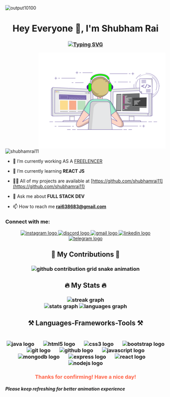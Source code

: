 ![output10100](https://github.com/SaadARazzaq/SaadARazzaq/assets/123338307/b0d1effd-a9fb-4c3c-a2a8-69c3c383e0e7)

<h1 align="center">Hey Everyone 👋, I'm Shubham Rai</h1>

<h3 align="center"><a href="https://git.io/typing-svg"><img src="https://readme-typing-svg.herokuapp.com?font=Protest+Riot&weight=500&size=17&duration=5001&pause=1000&color=39F73D&multiline=true&random=false&width=425&height=42&lines=A+passionate+Full+Stack++Developer+From+India." alt="Typing SVG" /></a></h3>
<img align="right" alt="Coding" width="400" src="https://raw.githubusercontent.com/devSouvik/devSouvik/master/gif3.gif">

<p align="left"> <img src="https://komarev.com/ghpvc/?username=shubhamrai11&label=Profile%20views&color=0e75b6&style=flat" alt="shubhamrai11" /> </p>

- 🔭 I’m currently working AS A [FREELENCER ](https://www.y)

- 🌱 I’m currently learning **REACT JS**

- 👨‍💻 All of my projects are available at [https://github.com/shubhamrai11](https://github.com/shubhamrai11)

- 💬 Ask me about **FULL STACK DEV**

- 📫 How to reach me **rai638683@gmail.com**


<h3 align="left">Connect with me:</h3>
<div align="center">
  <a href="https://www.instagram.com/shubham_rai11?igsh=MWo2d2N5d3R1MW0zaA==" target="_blank">
    <img src="https://img.shields.io/static/v1?message=Instagram&logo=instagram&label=&color=E4405F&logoColor=white&labelColor=&style=for-the-badge" height="35" alt="instagram logo"  />
  </a>
  <a href="https://discordapp.com/users/456504629136719872" target="_blank">
    <img src="https://img.shields.io/static/v1?message=Discord&logo=discord&label=&color=7289DA&logoColor=white&labelColor=&style=for-the-badge" height="35" alt="discord logo"  />
  </a>
  <a href="rai638683@gmail.com" target="_blank">
    <img src="https://img.shields.io/static/v1?message=Gmail&logo=gmail&label=&color=D14836&logoColor=white&labelColor=&style=for-the-badge" height="35" alt="gmail logo"  />
  </a>
  <a href="https://www.linkedin.com/in/shubham-rai11/" target="_blank">
    <img src="https://img.shields.io/static/v1?message=LinkedIn&logo=linkedin&label=&color=0077B5&logoColor=white&labelColor=&style=for-the-badge" height="35" alt="linkedin logo"  />
  </a>
  <a href="https://t.me/shubham638683" target="_blank">
    <img src="https://img.shields.io/static/v1?message=Telegram&logo=telegram&label=&color=2CA5E0&logoColor=white&labelColor=&style=for-the-badge" height="35" alt="telegram logo"  />
  </a>
</div>

###
  




###
<h2 align="center">🐍 My Contributions 🐍</h2><h3 align="center">
<picture>
  <source
    media="(prefers-color-scheme: dark)"
    srcset="https://tinyurl.com/MeowwMeoww101"
  />
  <source
    media="(prefers-color-scheme: light)"
    srcset="https://tinyurl.com/PinkMeowwMeoww"
  />
  <img
    alt="github contribution grid snake animation"
    src="https://tinyurl.com/UUWUU404"
  />
</picture>

<h2 align="center">🔥 My Stats 🔥</h2><h3 align="center">
  
<div align="center">
  <img src="https://streak-stats.demolab.com?user=shubhamrai11&locale=en&mode=daily&theme=synthwave&hide_border=true&border_radius=5&order=3" height="276" alt="streak graph"  />
</div>


<div align="center">
  <img src="https://github-readme-stats.vercel.app/api?username=shubhamrai11&hide_title=false&hide_rank=false&show_icons=true&include_all_commits=true&count_private=true&disable_animations=false&theme=nightowl&locale=en&hide_border=true&order=1" height="159" alt="stats graph"  />
  <img src="https://github-readme-stats.vercel.app/api/top-langs?username=shubhamrai11&locale=en&hide_title=false&layout=compact&card_width=320&langs_count=6&theme=nightowl&hide_border=true&order=2" height="160" alt="languages graph"  />
</div>

<h2 align="center">⚒️ Languages-Frameworks-Tools ⚒️</h2><h3 align="center">

 <br clear="both">

<div align="center">
  <img src="https://cdn.jsdelivr.net/gh/devicons/devicon/icons/java/java-original-wordmark.svg" height="60" alt="java logo"  />
  <img width="20" />
  <img src="https://img.shields.io/badge/HTML5-E34F26?logo=html5&logoColor=white&style=for-the-badge" height="60" alt="html5 logo"  />
  <img width="20" />
  <img src="https://img.shields.io/badge/CSS3-1572B6?logo=css3&logoColor=white&style=for-the-badge" height="60" alt="css3 logo"  />
  <img width="20" />
  <img src="https://img.shields.io/badge/Bootstrap-7952B3?logo=bootstrap&logoColor=white&style=for-the-badge" height="60" alt="bootstrap logo"  />
  <img width="20" />
  <img src="https://img.shields.io/badge/Git-F05032?logo=git&logoColor=white&style=for-the-badge" height="60" alt="git logo"  />
  <img width="20" />
  <img src="https://img.shields.io/badge/GitHub-181717?logo=github&logoColor=white&style=for-the-badge" height="60" alt="github logo"  />
  <img width="20" />
  <img src="https://img.shields.io/badge/JavaScript-F7DF1E?logo=javascript&logoColor=black&style=for-the-badge" height="60" alt="javascript logo"  />
  <img width="20" />
  <img src="https://img.shields.io/badge/MongoDB-47A248?logo=mongodb&logoColor=white&style=for-the-badge" height="60" alt="mongodb logo"  />
  <img width="20" />
  <img src="https://img.shields.io/badge/Express-000000?logo=express&logoColor=white&style=for-the-badge" height="60" alt="express logo"  />
  <img width="20" />
  <img src="https://img.shields.io/badge/React-61DAFB?logo=react&logoColor=black&style=for-the-badge" height="60" alt="react logo"  />
  <img width="20" />
  <img src="https://img.shields.io/badge/Node.js-339933?logo=nodedotjs&logoColor=white&style=for-the-badge" height="60" alt="nodejs logo"  />
</div>



<h3 align="center" style="color:Tomato" >Thanks for confirming! Have a nice day!</h3>

<h5 > Please keep refreshing for better animation experience </h5>

